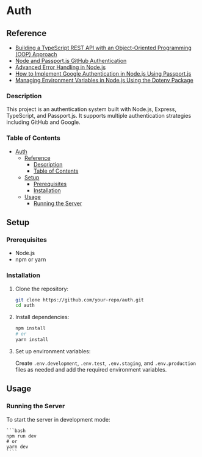
# Auth

## Reference

- [Building a TypeScript REST API with an Object-Oriented Programming (OOP) Approach](https://dev.to/drsimplegraffiti/building-a-typescript-rest-api-with-an-object-oriented-programming-oop-approach-3o0n)
- [Node and Passport.js GitHub Authentication](https://medium.com/swlh/node-and-passport-js-github-authentication-e33dbd0558c)
- [Advanced Error Handling in Node.js](https://dev.to/amritak27/advanced-error-handling-in-nodejs-1ep8)
- [How to Implement Google Authentication in Node.js Using Passport.js](https://medium.com/@prashantramnyc/how-to-implement-google-authentication-in-node-js-using-passport-js-9873f244b55e)
- [Managing Environment Variables in Node.js Using the Dotenv Package](https://thegeekplanets.medium.com/managing-environment-variables-in-node-js-using-the-dotenv-package-2a5c8eee61a8)

### Description

This project is an authentication system built with Node.js, Express, TypeScript, and Passport.js. It supports multiple authentication strategies including GitHub and Google.

### Table of Contents

- [Auth](#auth)
  - [Reference](#reference)
    - [Description](#description)
    - [Table of Contents](#table-of-contents)
  - [Setup](#setup)
    - [Prerequisites](#prerequisites)
    - [Installation](#installation)
  - [Usage](#usage)
    - [Running the Server](#running-the-server)

## Setup

### Prerequisites

- Node.js
- npm or yarn

### Installation

1. Clone the repository:

    ```bash
    git clone https://github.com/your-repo/auth.git
    cd auth
    ```

2. Install dependencies:

    ```bash
    npm install
    # or
    yarn install
    ```

3. Set up environment variables:

    Create `.env.development`, `.env.test`, `.env.staging`, and `.env.production` files as needed and add the required environment variables.

## Usage

### Running the Server

To start the server in development mode:

    ```bash
    npm run dev
    # or
    yarn dev
    ````
